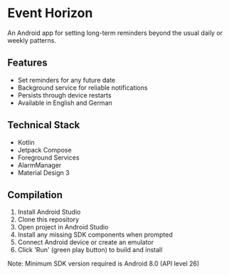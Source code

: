 # Event Horizon

An Android app for setting long-term reminders beyond the usual daily or weekly patterns.

## Features

- Set reminders for any future date
- Background service for reliable notifications
- Persists through device restarts
- Available in English and German

## Technical Stack

- Kotlin
- Jetpack Compose
- Foreground Services
- AlarmManager
- Material Design 3

## Compilation

1. Install Android Studio
2. Clone this repository
3. Open project in Android Studio
4. Install any missing SDK components when prompted
5. Connect Android device or create an emulator
6. Click 'Run' (green play button) to build and install

Note: Minimum SDK version required is Android 8.0 (API level 26)

